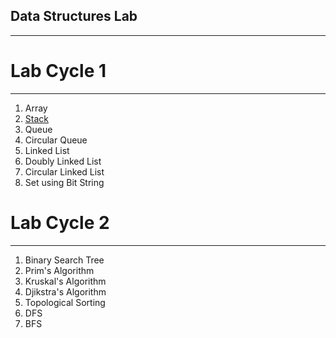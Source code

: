 ## Data Structures Lab
-----------------------
# Lab Cycle 1
------------------
1. Array
2. [Stack](ADS-Lab/StackLL.c)
3. Queue
4. Circular Queue
5. Linked List
6. Doubly Linked List
7. Circular Linked List
8. Set using Bit String
# Lab Cycle 2
------------------
1. Binary Search Tree
2. Prim's Algorithm
3. Kruskal's Algorithm
4. Djikstra's Algorithm
5. Topological Sorting
6. DFS
7. BFS

